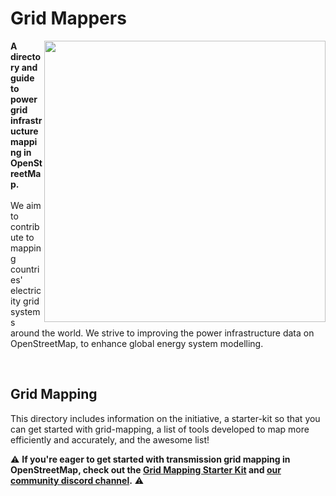 # Grid Mappers
<img src= docs/images/logo_grid.png align="right" width="450">__**A directory and guide to power grid infrastructure mapping in OpenStreetMap.**__ <br> <br> We aim to contribute to mapping countries' electricity grid systems around the world. We strive to improving the power infrastructure data on OpenStreetMap, to enhance global energy system modelling. 

<br>

## Grid Mapping
This directory includes information on the initiative, a starter-kit so that you can get started with grid-mapping, a list of tools developed to map more efficiently and accurately, and the awesome list! 

⚠️ **If you're eager to get started with transmission grid mapping in OpenStreetMap, check out the [Grid Mapping Starter Kit](https://github.com/open-energy-transition/grid-mapping-starter-kit) and [our community discord channel](https://discord.gg/6bPK5TXn).** ⚠️
